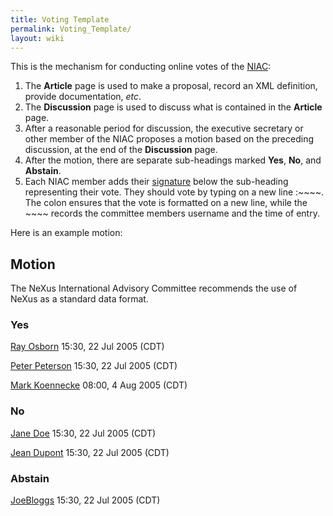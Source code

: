 ```yaml
---
title: Voting Template
permalink: Voting_Template/
layout: wiki
---
```


This is the mechanism for conducting online votes of the
[NIAC](NIAC "wikilink"):

1.  The **Article** page is used to make a proposal, record an XML
    definition, provide documentation, *etc*.
2.  The **Discussion** page is used to discuss what is contained in the
    **Article** page.
3.  After a reasonable period for discussion, the executive secretary or
    other member of the NIAC proposes a motion based on the preceding
    discussion, at the end of the **Discussion** page.
4.  After the motion, there are separate sub-headings marked **Yes**,
    **No**, and **Abstain**.
5.  Each NIAC member adds their
    [signature](Help:Contents#Signatures "wikilink") below the
    sub-heading representing their vote. They should vote by typing on a
    new line :~~~~. The colon ensures that the vote is formatted on a
    new line, while the ~~~~ records the committee members username and
    the time of entry.

Here is an example motion:

Motion
------

The NeXus International Advisory Committee recommends the use of NeXus
as a standard data format.

### Yes

  
[Ray Osborn](User%3ARay_Osborn "wikilink") 15:30, 22 Jul 2005 (CDT)

[Peter Peterson](User%3APeter_Peterson "wikilink") 15:30, 22 Jul 2005
(CDT)

[Mark Koennecke](User%3AMark_Koennecke "wikilink") 08:00, 4 Aug 2005
(CDT)

### No

  
[Jane Doe](User%3AJane_Doe "wikilink") 15:30, 22 Jul 2005 (CDT)

[Jean Dupont](User%3AJean_Dupont "wikilink") 15:30, 22 Jul 2005 (CDT)

### Abstain

  
[JoeBloggs](User%3AJoeBloggs "wikilink") 15:30, 22 Jul 2005 (CDT)
